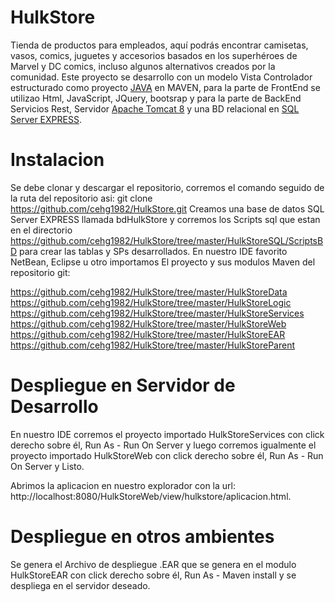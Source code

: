 # HulkStore
Tienda de productos para empleados, aquí podrás encontrar camisetas, vasos, comics, juguetes y accesorios basados en los superhéroes de Marvel y DC comics, incluso algunos alternativos creados por la comunidad.
Este proyecto se desarrollo con un modelo Vista Controlador estructurado como proyecto [JAVA](https://www.java.com/en/download/) en MAVEN, para la parte de FrontEnd se utilizao Html, JavaScript, JQuery, bootsrap y para la parte de BackEnd Servicios Rest, 
Servidor [Apache Tomcat 8](https://tomcat.apache.org/download-80.cgi) y una BD relacional en [SQL Server EXPRESS](https://www.microsoft.com/en-us/download/details.aspx?id=42299).
# Instalacion
Se debe clonar y descargar el repositorio, corremos el comando seguido de la ruta del repositorio asi: git clone https://github.com/cehg1982/HulkStore.git
Creamos una base de datos SQL Server EXPRESS llamada bdHulkStore y corremos los Scripts sql que estan en el directorio https://github.com/cehg1982/HulkStore/tree/master/HulkStoreSQL/ScriptsBD para crear las tablas y SPs desarrollados.
En nuestro IDE favorito NetBean, Eclipse u otro importamos El proyecto y sus modulos Maven del repositorio git:

https://github.com/cehg1982/HulkStore/tree/master/HulkStoreData
https://github.com/cehg1982/HulkStore/tree/master/HulkStoreLogic
https://github.com/cehg1982/HulkStore/tree/master/HulkStoreServices 
https://github.com/cehg1982/HulkStore/tree/master/HulkStoreWeb
https://github.com/cehg1982/HulkStore/tree/master/HulkStoreEAR
https://github.com/cehg1982/HulkStore/tree/master/HulkStoreParent

# Despliegue en Servidor de Desarrollo
En nuestro IDE corremos el proyecto importado HulkStoreServices con click derecho sobre él, Run As - Run On Server y luego
corremos igualmente el proyecto importado HulkStoreWeb con click derecho sobre él, Run As - Run On Server y Listo.

Abrimos la aplicacion en nuestro explorador con la url: http://localhost:8080/HulkStoreWeb/view/hulkstore/aplicacion.html.

# Despliegue en otros ambientes
Se genera el Archivo de despliegue .EAR que se genera en el modulo HulkStoreEAR con click derecho sobre él, Run As - Maven install y se despliega en el servidor deseado.
